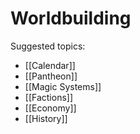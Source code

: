 # Worldbuilding

Suggested topics:
- [[Calendar]]
- [[Pantheon]]
- [[Magic Systems]]
- [[Factions]]
- [[Economy]]
- [[History]]
